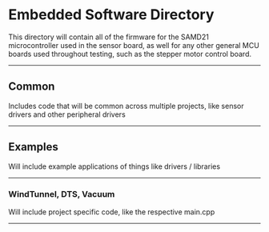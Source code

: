 # Embedded Software Directory 

This directory will contain all of the firmware for the SAMD21 microcontroller used in the sensor board, as well for any other general MCU boards used throughout testing, such as the stepper motor control board.

*** 

## Common

Includes code that will be common across multiple projects, like sensor drivers and other peripheral drivers

***
## Examples
Will include example applications of things like drivers / libraries 

***
### WindTunnel, DTS, Vacuum
Will include project specific code, like the respective main.cpp

***